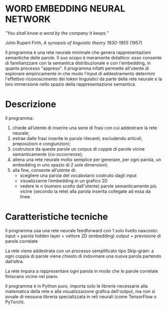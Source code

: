 # WORD EMBEDDING NEURAL NETWORK

*"You shall know a word by the company it keeps."*

John Rupert Firth, *A synopsis of linguistic theory 1930-1955* (1957)



Il programma è una rete neurale minimale che genera rappresentazioni semantiche delle parole.
Il suo scopo è meramente didattico: esso consente di familiarizzare con la semantica distribuzionale e con l'embedding, in quanto processo "appreso". 
Il programma infatti permette all'utente di esplorare empiricamente in che modo l'input di addestramento determini l'effettivo riconoscimento dei token linguistici da parte della rete neurale e la loro immersione nello spazio della rappresentazione semantica. 



# Descrizione

Il programma:
1) chiede all’utente di inserire una serie di frasi con cui addestrare la rete neurale;
2) estrae dalle frasi inserite le parole rilevanti, escludendo articoli, preposizioni e congiunzioni;
3) costruisce da queste parole un corpus di coppie di parole vicine semanticamente (co-occorrenze);
4) allena una rete neurale molto semplice per generare, per ogni parola, un embedding in uno spazio di 2 sole dimensioni;
5) alla fine, consente all’utente di:
    - scegliere una parola del vocabolario costruito dagli input
    - visualizzarne l’embedding in un grafico 2D
    - vedere le n (numero scelto dall'utente) parole semanticamente più vicine (secondo la rete) alla parola inserita collegate ad essa da linee.


        
# Caratteristiche tecniche

Il programma usa una rete neurale feedforward con 1 solo livello nascosto:
    input = parola
    hidden layer = vettore 2D (embedding)
    output = previsione di parole correlate

La rete viene addestrata con un processo semplificato tipo Skip-gram: a ogni coppia di parole viene chiesto di indovinare una nuova parola partendo dall’altra.

La rete impara a rappresentare ogni parola in modo che le parole correlate finiscano vicine nel piano.

Il programma è in Python puro, importa solo le librerie necessarie alla matematica della rete e alla visualizzaizone grafica dell'output, ma non si avvale di nessuna libreria specializzata in reti neurali (come TensorFlow o PyTorch).
